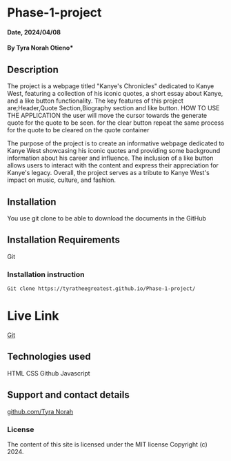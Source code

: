 # Phase-1-project

#### Date, 2024/04/08

#### By Tyra Norah Otieno*

## Description
The project is a webpage titled "Kanye's Chronicles" dedicated to Kanye West, featuring a collection of his iconic quotes, a short essay about Kanye, and a like button functionality.
The key features of this project are;Header,Quote Section,Biography section and like button.
HOW TO USE THE APPLICATION
the user will move the cursor towards the generate quote for the quote to be seen.
for the clear button repeat the same process for the quote to be cleared on the quote container 

The purpose of the project is to create an informative webpage dedicated to Kanye West showcasing his iconic quotes and providing  some background information about his career and influence. The inclusion of a like button allows users to interact with the content and express their appreciation for Kanye's legacy. Overall, the project serves as a tribute to Kanye West's impact on music, culture, and fashion.

## Installation
You use git clone to be able to download the documents in the GitHub

## Installation Requirements
Git

### Installation instruction
```
Git clone https://tyratheegreatest.github.io/Phase-1-project/

```

# Live Link
[Git](https://tyratheegreatest.github.io/Phase-1-project/)

## Technologies used
HTML
CSS
Github
Javascript

## Support and contact details
[github.com/Tyra Norah](https://github.com/)

### License
The content of this site is licensed under the MIT license
Copyright (c) 2024.

